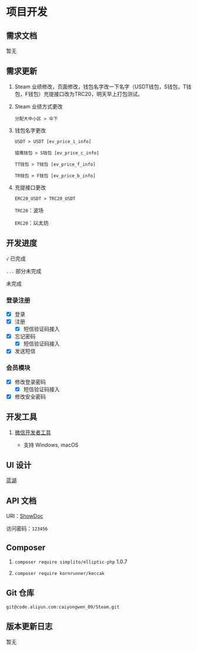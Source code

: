 # 项目开发

## 需求文档

暂无

## 需求更新

1. Steam 业绩修改，页面修改，钱包名字改一下名字（USDT钱包，S钱包，T钱包，F钱包）充提接口改为TRC20，明天早上打包测试。

2. Steam 业绩方式更改

    `分配大中小区 > 伞下`

3. 钱包名字更改

    `USDT > USDT [ev_price_i_info]`
    
    `猎鹰钱包 > S钱包 [ev_price_c_info]`
    
    `TT钱包 > T钱包 [ev_price_f_info]`
    
    `TR钱包 > F钱包 [ev_price_b_info]`

4. 充提接口更改

    `ERC20_USDT > TRC20_USDT`

    `TRC20`：波场
    
    `ERC20`：以太坊

## 开发进度

`√` 已完成

`...` 部分未完成

未完成

<!-- tabs:start -->

### **登录注册**

- [x] 登录
- [x] 注册
  - [x] 短信验证码接入
- [x] 忘记密码
  - [x] 短信验证码接入
- [x] 发送短信

### **会员模块**

- [x] 修改登录密码
  - [x] 短信验证码接入
- [x] 修改安全密码

<!-- tabs:end -->

## 开发工具

1. [微信开发者工具](https://developers.weixin.qq.com/miniprogram/dev/devtools/devtools.html)

    - 支持 Windows, macOS

## UI 设计

[蓝湖](https://lanhuapp.com/web/#/item/project/stage?pid=b94c273a-9cb6-4258-bf2c-1e99fb0ab2a0 )

## API 文档

URI：[ShowDoc](https://www.showdoc.com.cn/1223970633701498?page_id=6166293618111531 "steam")

访问密码：`123456`

## Composer

1. `composer require simplito/elliptic-php` 1.0.7

2. `composer require kornrunner/keccak`

## Git 仓库

`git@code.aliyun.com:caiyongwen_09/Steam.git`

## 版本更新日志

暂无
